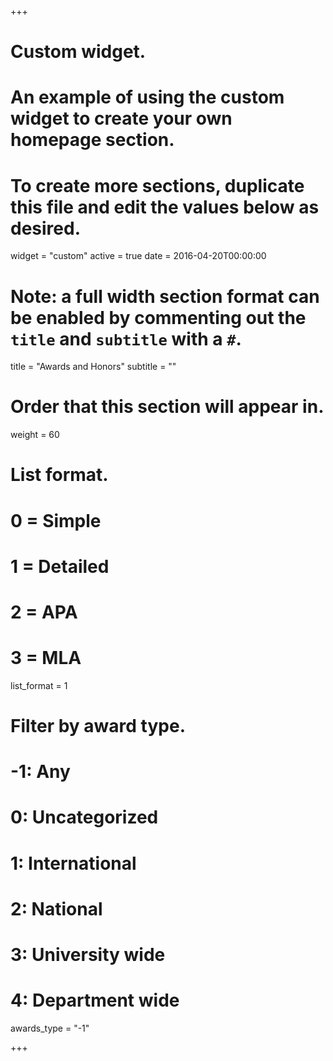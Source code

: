 +++
# Custom widget.
# An example of using the custom widget to create your own homepage section.
# To create more sections, duplicate this file and edit the values below as desired.
widget = "custom"
active = true
date = 2016-04-20T00:00:00

# Note: a full width section format can be enabled by commenting out the `title` and `subtitle` with a `#`.
title = "Awards and Honors"
subtitle = ""

# Order that this section will appear in.
weight = 60

# List format.
#   0 = Simple
#   1 = Detailed
#   2 = APA
#   3 = MLA
list_format = 1

# Filter by award type.
# -1: Any
#  0: Uncategorized
#  1: International
#  2: National
#  3: University wide
#  4: Department wide

awards_type = "-1"


+++